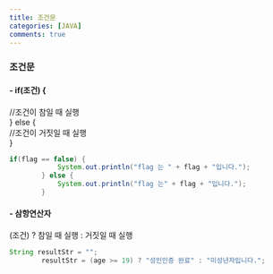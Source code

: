 ```yaml
---
title: 조건문
categories: [JAVA]
comments: true
---
```


### 조건문  
#### - if(조건) {  
//조건이 참일 때 실행  
} else {  
    //조건이 거짓일 때 실행  
}  
  
```JAVA
if(flag == false) {
			System.out.println("flag 는 " + flag + "입니다.");
		} else {
			System.out.println("flag 는" + flag + "입니다.");
		}
```
  
#### - 삼항연산자  
(조건) ? 참일 때 실행 : 거짓일 때 실행  

```JAVA
String resultStr = "";
		resultStr = (age >= 19) ? "성인인증 완료" : "미성년자입니다.";

```